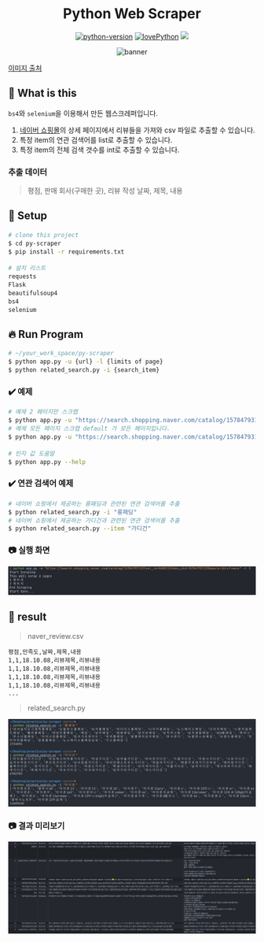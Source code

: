 <h1 align="center">
    Python Web Scraper
</h1>

<p align="center">
    <a href="https://img.shields.io">
        <img alt="python-version" src="https://img.shields.io/badge/python%20version-3.8.2-blue"></a>
    <a href="https://img.shields.io">
        <img alt="lovePython" src="https://img.shields.io/badge/love%20python%3F-yes%20%F0%9F%94%A5-red"></a>
    <a href="https://hits.seeyoufarm.com"><img src="https://hits.seeyoufarm.com/api/count/incr/badge.svg?url=https%3A%2F%2Fgithub.com%2FMinsoo-web%2Fpy-scraper&count_bg=%233D6BC8&title_bg=%23555555&icon=&icon_color=%23E7E7E7&title=today&edge_flat=false"/></a>
</p>

<p align="center">
    <img alt="banner" src="https://d33wubrfki0l68.cloudfront.net/2d12446f148533a20e1d9271da57012ca4c27766/69e14/blog/selenium-python/header_selenium_python_hu858c713577cea0e612703bbde5071118_85692_825x0_resize_catmullrom_2.png" />
</p>

[이미지 출처](https://www.scrapingbee.com/blog/selenium-python/)

## 🚀 What is this

`bs4`와 `selenium`을 이용해서 만든 웹스크레퍼입니다.

1. [네이버 쇼핑몰](https://shopping.naver.com/)의 상세 페이지에서 리뷰들을 가져와 csv 파일로 추출할 수 있습니다.
2. 특정 item의 연관 검색어를 list로 추출할 수 있습니다.
3. 특정 item의 전체 검색 갯수를 int로 추출할 수 있습니다.

### 추출 데이터

> 평점, 판매 회사(구매한 곳), 리뷰 작성 날짜, 제목, 내용

## 🍿 Setup

```bash
# clone this project
$ cd py-scraper
$ pip install -r requirements.txt

# 설치 리스트
requests
Flask
beautifulsoup4
bs4
selenium
```

## 🔥 Run Program

```bash
# ~/your_work_space/py-scraper
$ python app.py -u {url} -l {limits of page}
$ python related_search.py -i {search_item}
```

### ✔️ 예제

```bash
# 예제 2 페이지만 스크랩
$ python app.py -u "https://search.shopping.naver.com/catalog/15784793132?cat_id=50002334&nv_mid=15784793132&query=jbl+free+x" -l 2
# 예제 모든 페이지 스크랩 default 가 모든 페이지입니다.
$ python app.py -u "https://search.shopping.naver.com/catalog/15784793132?cat_id=50002334&nv_mid=15784793132&query=jbl+free+x"

# 인자 값 도움말
$ python app.py --help
```

### ✔️ 연관 검색어 예제

```bash
# 네이버 쇼핑에서 제공하는 롱패딩과 관련된 연관 검색어를 추출
$ python related_search.py -i "롱패딩"
# 네이버 쇼핑에서 제공하는 가디건과 관련된 연관 검색어를 추출
$ python related_search.py --item "가디건"

```

### 📷 실행 화면

![실행 화면](./images/run.png)

## 👀 result

> naver_review.csv

```csv
평점,만족도,날짜,제목,내용
1,1,18.10.08,리뷰제목,리뷰내용
1,1,18.10.08,리뷰제목,리뷰내용
1,1,18.10.08,리뷰제목,리뷰내용
1,1,18.10.08,리뷰제목,리뷰내용
...
```

> related_search.py

![실행 화면](./images/run2.png)

### 📷 결과 미리보기

![결과 화면](./images/result.png)
